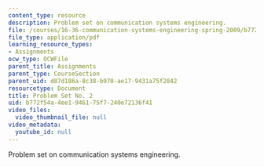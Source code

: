 ```yaml
---
content_type: resource
description: Problem set on communication systems engineering.
file: /courses/16-36-communication-systems-engineering-spring-2009/b772f54a4ee1946175f7240e72136f41_MIT16_36s09_assn02.pdf
file_type: application/pdf
learning_resource_types:
- Assignments
ocw_type: OCWFile
parent_title: Assignments
parent_type: CourseSection
parent_uid: d87d186a-8c38-b970-ae17-9431a75f2842
resourcetype: Document
title: Problem Set No. 2
uid: b772f54a-4ee1-9461-75f7-240e72136f41
video_files:
  video_thumbnail_file: null
video_metadata:
  youtube_id: null
---
```

Problem set on communication systems engineering.

